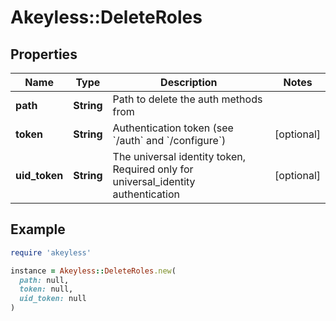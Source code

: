 # Akeyless::DeleteRoles

## Properties

| Name | Type | Description | Notes |
| ---- | ---- | ----------- | ----- |
| **path** | **String** | Path to delete the auth methods from |  |
| **token** | **String** | Authentication token (see &#x60;/auth&#x60; and &#x60;/configure&#x60;) | [optional] |
| **uid_token** | **String** | The universal identity token, Required only for universal_identity authentication | [optional] |

## Example

```ruby
require 'akeyless'

instance = Akeyless::DeleteRoles.new(
  path: null,
  token: null,
  uid_token: null
)
```


